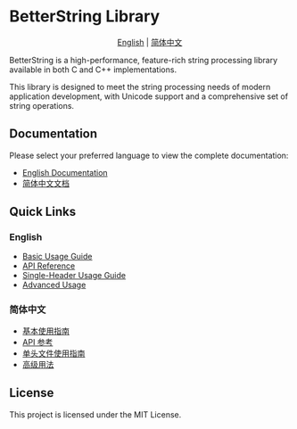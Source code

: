 # BetterString Library

<div align="center">

[English](docs/README_en.md) | [简体中文](docs/README_zh.md)

</div>

BetterString is a high-performance, feature-rich string processing library available in both C and C++ implementations.

This library is designed to meet the string processing needs of modern application development, with Unicode support and a comprehensive set of string operations.

## Documentation

Please select your preferred language to view the complete documentation:

- [English Documentation](docs/README_en.md)
- [简体中文文档](docs/README_zh.md)

## Quick Links

### English

- [Basic Usage Guide](docs/basic_usage_en.md)
- [API Reference](docs/api_reference_en.md)
- [Single-Header Usage Guide](docs/single_header_usage_en.md)
- [Advanced Usage](docs/advanced_usage_en.md)

### 简体中文

- [基本使用指南](docs/basic_usage_zh.md)
- [API 参考](docs/api_reference_zh.md)
- [单头文件使用指南](docs/single_header_usage_zh.md)
- [高级用法](docs/advanced_usage_zh.md)

## License

This project is licensed under the MIT License. 